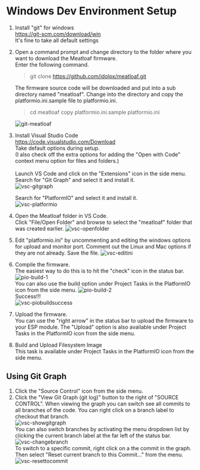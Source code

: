 # Windows Dev Environment Setup

1. Install "git" for windows<br/>
	 https://git-scm.com/download/win<br/>
	 It's fine to take all default settings
	
2. Open a command prompt and change directory to the folder 
	 where you want to download the Meatloaf firmware.<br/>
	 Enter the following command.
	
	 > git clone https://github.com/idolpx/meatloaf.git
	
	 The firmware source code will be downloaded and put into a sub directory named "meatloaf".
	 Change into the directory and copy the platformio.ini.sample file to platformio.ini.
	
	 > cd meatloaf
	 > copy platformio.ini.sample platformio.ini
	
	![git-meatloaf](git-meatloaf.png)
	
3. Install Visual Studio Code<br/>
	 https://code.visualstudio.com/Download<br/>
	 Take default options during setup.<br/>
	 (I also check off the extra options for adding the 
	 "Open with Code" context menu option for files and folders.)<br/>
	<br/>
	 Launch VS Code and click on the "Extensions" icon in the side menu.<br/>
	 Search for "Git Graph" and select it and install it.<br/>
	 ![vsc-gitgraph](vsc-gitgraph.png)
	 
	 Search for "PlatformIO" and select it and install it.<br/>
	 ![vsc-platformio](vsc-platformio.png)
	
4. Open the Meatloaf folder in VS Code.<br/>
	 Click "File/Open Folder" and browse to select the "meatloaf" folder that was created earlier.
	 ![vsc-openfolder](vsc-openfolder.png)
	
5. Edit "platformio.ini" by uncommenting and editing the windows options for upload and monitor port.
	 Comment out the Linux and Mac options if they are not already.
	 Save the file.
	 ![vsc-editini](vsc-editini.png)
	
6. Compile the firmware.<br/>
	 The easiest way to do this is to hit the "check" icon in the status bar.<br/>
	 ![pio-build-1](pio-build-1.png)
	 <br/>
	 You can also use the build option under Project Tasks in the PlatformIO icon from the side menu.
	 ![pio-build-2](pio-build-2.png)
	 <br/>
	 Success!!!<br/>
	 ![vsc-piobuildsuccess](vsc-piobuildsuccess.png)
	
7. Upload the firmware.<br/>
	 You can use the "right arrow" in the status bar to upload the firmware to your ESP module.
	 The "Upload" option is also available under Project Tasks in the PlatformIO icon from the side menu.
	
8. Build and Upload Filesystem Image<br/>
	 This task is available under Project Tasks in the PlatformIO icon from the side menu.


## Using Git Graph

1. Click the "Source Control" icon from the side menu.
2. Click the "View Git Graph (git log)" button to the right of "SOURCE CONTROL".
	 When viewing the graph you can switch see all commits to all branches of the code.
	 You can right click on a branch label to checkout that branch.<br/>
	 ![vsc-showgitgraph](vsc-showgitgraph.png)
	 <br/>
	 You can also switch branches by activating the menu dropdown list by clicking the 
	 current branch label at the far left of the status bar.<br/>
	 ![vsc-changebranch](vsc-changebranch.png)
	 <br/>
	 To switch to a specific commit, right click on a the commit in the graph.
	 Then select "Reset current branch to this Commit..." from the menu.
	 ![vsc-resettocommit](vsc-resettocommit.png)
	 <br/>


